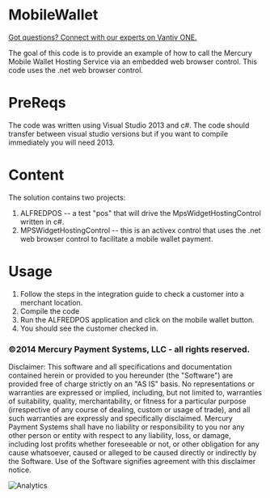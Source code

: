 # MobileWallet

<a href="https://developer.vantiv.com/?utm_campaign=githubcta&utm_medium=hyperlink&utm_source=github&utm_content=gotquestions">Got questions? Connect with our experts on Vantiv ONE.</a>

The goal of this code is to provide an example of how to call the Mercury Mobile Wallet Hosting Service via an embedded web browser control.  This code uses the .net web browser control.

# PreReqs

The code was written using Visual Studio 2013 and c#.  The code should transfer between visual studio versions but if you want to compile immediately you will need 2013.

# Content

The solution contains two projects:

1. ALFREDPOS -- a test "pos" that will drive the MpsWidgetHostingControl written in c#.
2. MPSWidgetHostingControl -- this is an activex control that uses the .net web browser control to facilitate a mobile wallet payment.

# Usage

1. Follow the steps in the integration guide to check a customer into a merchant location.
2. Compile the code
3. Run the ALFREDPOS application and click on the mobile wallet button.
4. You should see the customer checked in.


### ©2014 Mercury Payment Systems, LLC - all rights reserved.

Disclaimer:
This software and all specifications and documentation contained herein or provided to you hereunder (the "Software") are provided free of charge strictly on an "AS IS" basis. No representations or warranties are expressed or implied, including, but not limited to, warranties of suitability, quality, merchantability, or fitness for a particular purpose (irrespective of any course of dealing, custom or usage of trade), and all such warranties are expressly and specifically disclaimed. Mercury Payment Systems shall have no liability or responsibility to you nor any other person or entity with respect to any liability, loss, or damage, including lost profits whether foreseeable or not, or other obligation for any cause whatsoever, caused or alleged to be caused directly or indirectly by the Software. Use of the Software signifies agreement with this disclaimer notice.

![Analytics](https://ga-beacon.appspot.com/UA-60858025-33/MobileWallet.CSharp/readme?pixel)
